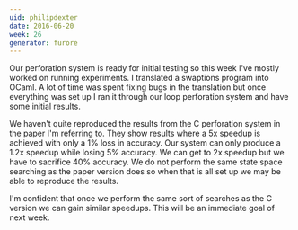 ```yaml
---
uid: philipdexter
date: 2016-06-20
week: 26
generator: furore
---
```


Our perforation system is ready for initial testing so this week I've mostly worked on running experiments. I translated a swaptions program into OCaml. A lot of time was spent fixing bugs in the translation but once everything was set up I ran it through our loop perforation system and have some initial results.

We haven't quite reproduced the results from the C perforation system in the paper I'm referring to. They show results where a 5x speedup is achieved with only a 1% loss in accuracy. Our system can only produce a 1.2x speedup while losing 5% accuracy. We can get to 2x speedup but we have to sacrifice 40% accuracy. We do not perform the same state space searching as the paper version does so when that is all set up we may be able to reproduce the results.

I'm confident that once we perform the same sort of searches as the C version we can gain similar speedups. This will be an immediate goal of next week.

